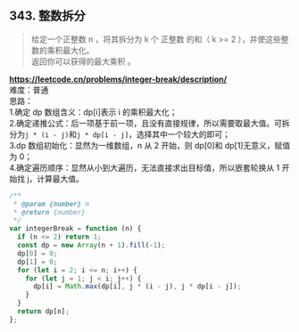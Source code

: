 ## 343. 整数拆分

> 给定一个正整数 n ，将其拆分为 k 个 正整数 的和（ k >= 2 ），并使这些整数的乘积最大化。  
> 返回你可以获得的最大乘积 。

**https://leetcode.cn/problems/integer-break/description/**  
难度：普通  
思路：  
1.确定 dp 数组含义：dp[i]表示 i 的乘积最大化；  
2.确定递推公式：后一项基于前一项，且没有直接规律，所以需要取最大值。可拆分为`j * (i - j)`和`j * dp[i - j]`，选择其中一个较大的即可；  
3.dp 数组初始化：显然为一维数组，n 从 2 开始，则 dp[0]和 dp[1]无意义，赋值为 0；  
4.确定遍历顺序：显然从小到大遍历，无法直接求出目标值，所以嵌套轮换从 1 开始找 j，计算最大值。

```javascript
/**
 * @param {number} n
 * @return {number}
 */
var integerBreak = function (n) {
  if (n <= 2) return 1;
  const dp = new Array(n + 1).fill(-1);
  dp[0] = 0;
  dp[1] = 0;
  for (let i = 2; i <= n; i++) {
    for (let j = 1; j < i; j++) {
      dp[i] = Math.max(dp[i], j * (i - j), j * dp[i - j]);
    }
  }
  return dp[n];
};
```

